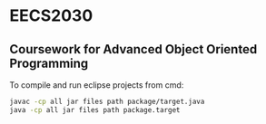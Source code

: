 # EECS2030
## Coursework for Advanced Object Oriented Programming

To compile and run eclipse projects from cmd:
```bash
javac -cp all jar files path package/target.java
java -cp all jar files path package.target
```
